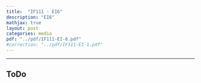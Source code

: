 ```yaml
---
title:  "IF111 - EI6"
description: "EI6"
mathjax: true
layout: post
categories: media
pdf: "../pdf/IF111-EI-6.pdf"
#correction: "../pdf/IF111-EI-1.pdf"
---
```




---

## ToDo
